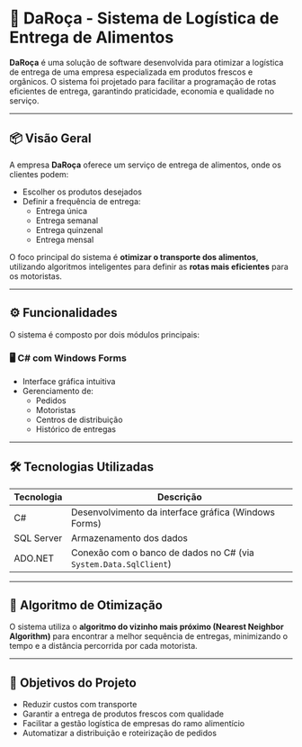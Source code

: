 # 🥬 DaRoça - Sistema de Logística de Entrega de Alimentos

**DaRoça** é uma solução de software desenvolvida para otimizar a logística de entrega de uma empresa especializada em produtos frescos e orgânicos. O sistema foi projetado para facilitar a programação de rotas eficientes de entrega, garantindo praticidade, economia e qualidade no serviço.

---

## 📦 Visão Geral

A empresa **DaRoça** oferece um serviço de entrega de alimentos, onde os clientes podem:

- Escolher os produtos desejados
- Definir a frequência de entrega:
  - Entrega única
  - Entrega semanal
  - Entrega quinzenal
  - Entrega mensal

O foco principal do sistema é **otimizar o transporte dos alimentos**, utilizando algoritmos inteligentes para definir as **rotas mais eficientes** para os motoristas.

---

## ⚙️ Funcionalidades

O sistema é composto por dois módulos principais:

### 🖥️ C# com Windows Forms

- Interface gráfica intuitiva
- Gerenciamento de:
  - Pedidos
  - Motoristas
  - Centros de distribuição
  - Histórico de entregas
---

## 🛠️ Tecnologias Utilizadas

| Tecnologia     | Descrição                                                                 |
|----------------|---------------------------------------------------------------------------|
| C#             | Desenvolvimento da interface gráfica (Windows Forms)                      |
| SQL Server     | Armazenamento dos dados                                                   |
| ADO.NET        | Conexão com o banco de dados no C# (via `System.Data.SqlClient`)          |

---

## 🧩 Algoritmo de Otimização

O sistema utiliza o **algoritmo do vizinho mais próximo (Nearest Neighbor Algorithm)** para encontrar a melhor sequência de entregas, minimizando o tempo e a distância percorrida por cada motorista.

---

## 🚀 Objetivos do Projeto

- Reduzir custos com transporte
- Garantir a entrega de produtos frescos com qualidade
- Facilitar a gestão logística de empresas do ramo alimentício
- Automatizar a distribuição e roteirização de pedidos
